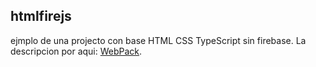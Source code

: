 ## htmlfirejs
ejmplo de una projecto con base HTML CSS TypeScript sin firebase.
La descripcion por aqui:  [WebPack](https://diservitec.web.app/software).
